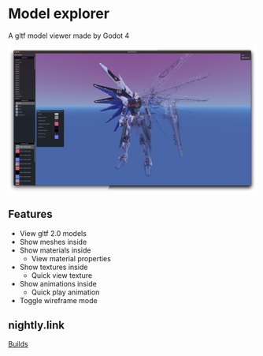 # Model explorer
A gltf model viewer made by Godot 4

![screenshot](https://github.com/AllenDang/model_explorer_godot4/raw/main/screenshots/Screenshot.png)

## Features

- View gltf 2.0 models
- Show meshes inside
- Show materials inside
  - View material properties
- Show textures inside
  - Quick view texture
- Show animations inside
  - Quick play animation
- Toggle wireframe mode

## nightly.link

[Builds](https://nightly.link/V-Sekai-fire/VSK_model_explorer/workflows/build-project/v-sekai)
